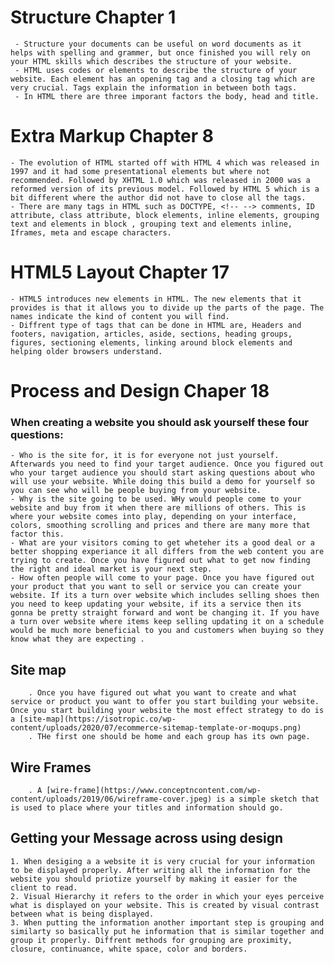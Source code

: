# Structure Chapter 1
     - Structure your documents can be useful on word documents as it helps with spelling and grammer, but once finished you will rely on your HTML skills which describes the structure of your website. 
     - HTML uses codes or elements to describe the structure of your website. Each element has an opening tag and a closing tag which are very crucial. Tags explain the information in between both tags. 
     - In HTML there are three imporant factors the body, head and title. 

# Extra Markup Chapter 8
    - The evolution of HTML started off with HTML 4 which was released in 1997 and it had some presentational elements but where not recommended. Followed by XHTML 1.0 which was released in 2000 was a reformed version of its previous model. Followed by HTML 5 which is a bit different where the author did not have to close all the tags.
    - There are many tags in HTML such as DOCTYPE, <!-- --> comments, ID attribute, class attribute, block elements, inline elements, grouping text and elements in block , grouping text and elements inline, Iframes, meta and escape characters. 

# HTML5 Layout Chapter 17
    - HTML5 introduces new elements in HTML. The new elements that it provides is that it allows you to divide up the parts of the page. The names indicate the kind of content you will find. 
    - Diffrent type of tags that can be done in HTML are, Headers and footers, navigation, articles, aside, sections, heading groups, figures, sectioning elements, linking around block elements and helping older browsers understand.

# Process and Design Chaper 18
### When creating a website you should ask yourself these four questions:
    - Who is the site for, it is for everyone not just yourself. Afterwards you need to find your target audience. Once you figured out who your target audience you should start asking questions about who will use your website. While doing this build a demo for yourself so you can see who will be people buying from your website.
    - Why is the site going to be used. WHy would people come to your website and buy from it when there are millions of others. This is where your website comes into play, depending on your interface, colors, smoothing scrolling and prices and there are many more that factor this. 
    - What are your visitors coming to get wheteher its a good deal or a better shopping experiance it all differs from the web content you are trying to create. Once you have figured out what to get now finding the right and ideal market is your next step. 
    - How often people will come to your page. Once you have figured out your product that you want to sell or service you can create your website. If its a turn over website which includes selling shoes then you need to keep updating your website, if its a service then its gonna be pretty straight forward and wont be changing it. If you have a turn over website where items keep selling updating it on a schedule would be much more beneficial to you and customers when buying so they know what they are expecting .

## Site map 
        . Once you have figured out what you want to create and what service or product you want to offer you start building your website. Once you start building your website the most effect strategy to do is a [site-map](https://isotropic.co/wp-content/uploads/2020/07/ecommerce-sitemap-template-or-moqups.png)
        . THe first one should be home and each group has its own page.

## Wire Frames
        . A [wire-frame](https://www.conceptncontent.com/wp-content/uploads/2019/06/wireframe-cover.jpeg) is a simple sketch that is used to place where your titles and information should go.

## Getting your Message across using design
    1. When desiging a a website it is very crucial for your information to be displayed properly. After writing all the information for the website you should priotize yourself by making it easier for the client to read. 
    2. Visual Hierarchy it refers to the order in which your eyes perceive what is displayed on your website. This is created by visual contrast between what is being displayed.
    3. When putting the information another important step is grouping and similarty so basically put he information that is similar together and group it properly. Diffrent methods for grouping are proximity, closure, continuance, white space, color and borders. 

